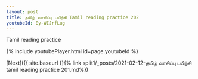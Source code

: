 ```yaml
---
layout: post
title: தமிழ் வாசிப்பு பயிற்சி Tamil reading practice 202
youtubeId: Ey-WIJrfLug
---
```

 
 
Tamil reading practice
 
 
 
 
 


{% include youtubePlayer.html id=page.youtubeId %}
 
[Next]({{ site.baseurl }}{% link  split1/_posts/2021-02-12-தமிழ் வாசிப்பு பயிற்சி tamil reading practice 201.md%})
 
